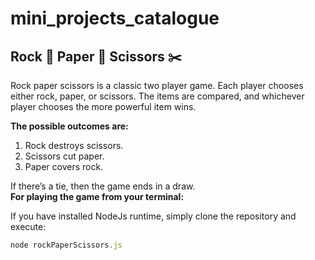 # mini_projects_catalogue
## Rock 🗿 Paper 🧻  Scissors ✂️
Rock paper scissors is a classic two player game. Each player chooses either rock, paper, or scissors. The items are compared, and whichever player chooses the more powerful item wins.

<strong>The possible outcomes are:</strong>
<ol>
  <li>Rock destroys scissors.</li>
  <li>Scissors cut paper.</li>
  <li>Paper covers rock.</li>
</ol>
If there’s a tie, then the game ends in a draw.
<br>
<strong>For playing the game from your terminal:</strong>

If you have installed NodeJs runtime, simply clone the repository and execute:

```javascript
node rockPaperScissors.js
```
